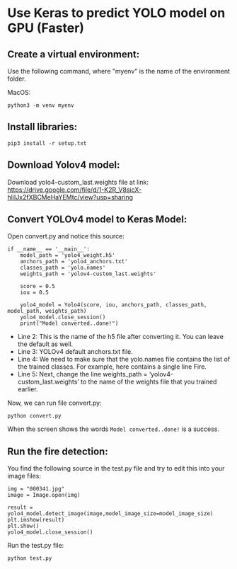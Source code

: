 # Use Keras to predict YOLO model on GPU (Faster)

## Create a virtual environment:

Use the following command, where "myenv" is the name of the environment folder. 

MacOS:

```
python3 -m venv myenv
```

## Install libraries:

```
pip3 install -r setup.txt
```

## Download Yolov4 model:
Download yolo4-custom_last.weights file at link: https://drive.google.com/file/d/1-K2R_V8sicX-hljIJx2fXBCMeHaYEMtc/view?usp=sharing

## Convert YOLOv4 model to Keras Model:

Open convert.py and notice this source:

```
if __name__ == '__main__':
    model_path = 'yolo4_weight.h5'
    anchors_path = 'yolo4_anchors.txt'
    classes_path = 'yolo.names'
    weights_path = 'yolov4-custom_last.weights'

    score = 0.5
    iou = 0.5

    yolo4_model = Yolo4(score, iou, anchors_path, classes_path, model_path, weights_path)
    yolo4_model.close_session()
    print("Model converted..done!")
```

- Line 2: This is the name of the h5 file after converting it. You can leave the default as well.
- Line 3: YOLOv4 default anchors.txt file.
- Line 4: We need to make sure that the yolo.names file contains the list of the trained classes. For example, here contains a single line Fire.
- Line 5: Next, change the line weights_path = ‘yolov4-custom_last.weights’ to the name of the weights file that you trained earlier.

Now, we can run file convert.py:
```
python convert.py
```
When the screen shows the words `Model converted..done!` is a success.

## Run the fire detection:
You find the following source in the test.py file and try to edit this into your image files:
```
img = "000341.jpg"
image = Image.open(img)

result = yolo4_model.detect_image(image,model_image_size=model_image_size)
plt.imshow(result)
plt.show()
yolo4_model.close_session()
```
Run the test.py file:

```
python test.py
```